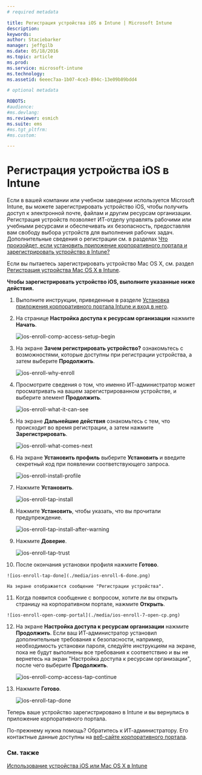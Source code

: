 ```yaml
---
# required metadata

title: Регистрация устройства iOS в Intune | Microsoft Intune
description:
keywords:
author: Staciebarker
manager: jeffgilb
ms.date: 05/18/2016
ms.topic: article
ms.prod:
ms.service: microsoft-intune
ms.technology:
ms.assetid: 6eeec7aa-1b07-4ce3-894c-13e09b89bdd4

# optional metadata

ROBOTS:
#audience:
#ms.devlang:
ms.reviewer: esmich
ms.suite: ems
#ms.tgt_pltfrm:
#ms.custom:

---
```



# Регистрация устройства iOS в Intune

Если в вашей компании или учебном заведении используется Microsoft Intune, вы можете зарегистрировать устройство iOS, чтобы получить доступ к электронной почте, файлам и другим ресурсам организации. Регистрация устройств позволяет ИТ-отделу управлять рабочими или учебными ресурсами и обеспечивать их безопасность, предоставляя вам свободу выбора устройств для выполнения рабочих задач. Дополнительные сведения о регистрации см. в разделах [Что произойдет, если установить приложение корпоративного портала и зарегистрировать устройство в Intune?](what-happens-if-you-install-the-company-portal-app-and-enroll-your-device-in-intune-ios.md)

Если вы пытаетесь зарегистрировать устройство Mac OS X, см. раздел [Регистрация устройства Mac OS X в Intune](enroll-your-device-in-intune-mac-os-x.md).



**Чтобы зарегистрировать устройство iOS, выполните указанные ниже действия.**

1.  Выполните инструкции, приведенные в разделе [Установка приложения корпоративного портала Intune и вход в него](install-and-sign-in-to-the-intune-company-portal-app-ios.md).

2. На странице **Настройка доступа к ресурсам организации** нажмите **Начать**.

    ![ios-enroll-comp-access-setup-begin](./media/ios-enroll-1a-comp-access-setup.png) 

3. На экране **Зачем регистрировать устройство?** ознакомьтесь с возможностями, которые доступны при регистрации устройства, а затем выберите **Продолжить**.

    ![ios-enroll-why-enroll](./media/ios-enroll-1b-why-enroll.png) 

4. Просмотрите сведения о том, что именно ИТ-администратор может просматривать на вашем зарегистрированном устройстве, и выберите элемент **Продолжить**.

    ![ios-enroll-what-it-can-see](./media/ios-enroll-1c-we-care-privacy.png) 

5.  На экране **Дальнейшие действия** ознакомьтесь с тем, что происходит во время регистрации, а затем нажмите **Зарегистрировать**.

    ![ios-enroll-what-comes-next](./media/ios-enroll-1d-what-comes-next.png) 

6.  На экране **Установить профиль** выберите **Установить** и введите секретный код при появлении соответствующего запроса.

    ![ios-enroll-install-profile](./media/ios-enroll-2-mgt-profile-install.png) 
  
7.  Нажмите **Установить**.

    ![ios-enroll-tap-install](./media/ios-enroll-3-mgt-profile-install-2.png)    

8.  Нажмите **Установить**, чтобы указать, что вы прочитали предупреждение.

    ![ios-enroll-tap-install-after-warning](./media/ios-enroll-4-warning.png) 

9.  Нажмите **Доверие**.

    ![ios-enroll-tap-trust](./media/ios-enroll-5-trust.png) 

10.  После окончания установки профиля нажмите **Готово**.

    ![ios-enroll-tap-done](./media/ios-enroll-6-done.png) 

    На экране отображается сообщение "Регистрации устройства".

11.  Когда появится сообщение с вопросом, хотите ли вы открыть страницу на корпоративном портале, нажмите **Открыть**.

    ![ios-enroll-open-comp-portal](./media/ios-enroll-7-open-cp.png) 

12. На экране **Настройка доступа к ресурсам организации** нажмите **Продолжить**. Если ваш ИТ-администратор установил дополнительные требования к безопасности, например, необходимость установки пароля, следуйте инструкциям на экране, пока не будут выполнены все требования к соответствию и вы не вернетесь на экран "Настройка доступа к ресурсам организации", после чего выберите **Продолжить**.

    ![ios-enroll-comp-access-tap-continue](./media/ios-enroll-8-comp-access-setup-compliance.png) 

13. Нажмите **Готово**. 

    ![ios-enroll-tap-done](./media/ios-enroll-9-comp-access-setup-complete.png) 

Теперь ваше устройство зарегистрировано в Intune и вы вернулись в приложение корпоративного портала.

По-прежнему нужна помощь? Обратитесь к ИТ-администратору. Его контактные данные доступны на [веб-сайте корпоративного портала](http://portal.manage.microsoft.com).

### См. также
[Использование устройства iOS или Mac OS X в Intune](using-your-ios-or-mac-os-x-device-with-intune.md)

<!--HONumber=Jun16_HO2-->


